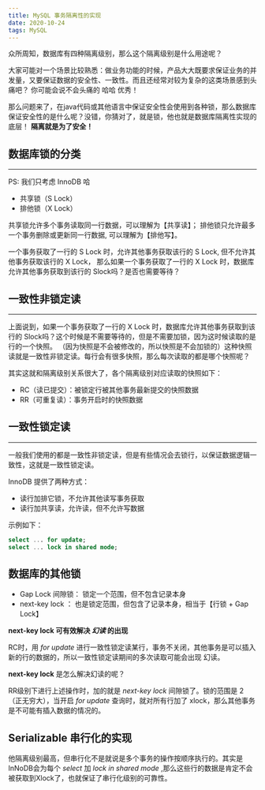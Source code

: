 ```yaml
---
title: MySQL 事务隔离性的实现
date: 2020-10-24
tags: MySQL
---
```


众所周知，数据库有四种隔离级别，那么这个隔离级别是什么用途呢？

大家可能对一个场景比较熟悉：做业务功能的时候，产品大大既要求保证业务的并发量，又要保证数据的安全性、一致性。而且还经常对较为复杂的这类场景感到头痛吧？
你可能会说不会头痛的 哈哈 优秀！

那么问题来了，在java代码或其他语言中保证安全性会使用到各种锁，那么数据库保证安全性的是什么呢？没错，你猜对了，就是锁，他也就是数据库隔离性实现的底层！ **隔离就是为了安全！**

## 数据库锁的分类
---
  PS: 我们只考虑 InnoDB 哈
  - 共享锁（S Lock）
  - 排他锁（X Lock）

  共享锁允许多个事务读取同一行数据，可以理解为【共享读】；
  排他锁只允许最多一个事务删除或更新同一行数据, 可以理解为【排他写】。

一个事务获取了一行的 S Lock 时，允许其他事务获取该行的 S Lock, 但不允许其他事务获取该行的 X Lock，
那么如果一个事务获取了一行的 X Lock 时，数据库允许其他事务获取到该行的 Slock吗？是否也需要等待？

## 一致性非锁定读
---
上面说到，如果一个事务获取了一行的 X Lock 时，数据库允许其他事务获取到该行的 Slock吗？这个时候是不需要等待的，但是不需要加锁，因为这时候读取的是行的一个快照。
（因为快照是不会被修改的，所以快照是不会加锁的）这种快照读就是一致性非锁定读。每行会有很多快照，那么每次读取的都是哪个快照呢？

其实这就和隔离级别关系很大了，各个隔离级别对应读取的快照如下：
- RC（读已提交）：被锁定行被其他事务最新提交的快照数据
- RR（可重复读）：事务开启时的快照数据

## 一致性锁定读
---
一般我们使用的都是一致性非锁定读，但是有些情况会去锁行，以保证数据逻辑一致性，这就是一致性锁定读。

InnoDB 提供了两种方式：
- 读行加排它锁，不允许其他读写事务获取
- 读行加共享读，允许读，但不允许写数据

示例如下：
``` sql
select ... for update;
select ... lock in shared mode;
```
## 数据库的其他锁

- Gap Lock 间隙锁： 锁定一个范围，但不包含记录本身
- next-key lock ：  也是锁定范围，但包含了记录本身，相当于【行锁 + Gap Lock】

**next-key lock 可有效解决 *幻读* 的出现**

RC时，用 *for update* 进行一致性锁定读某行，事务不关闭，其他事务是可以插入新的行的数据的，所以一致性锁定读期间的多次读取可能会出现 幻读。

**next-key lock** 是怎么解决幻读的呢？

RR级别下进行上述操作时，加的就是 *next-key lock* 间隙锁了。锁的范围是 2（正无穷大），当开启 *for update* 查询时，就对所有行加了 xlock，那么其他事务是不可能有插入数据的情况的。

## Serializable 串行化的实现

他隔离级别最高，但串行化不是就说是多个事务的操作按顺序执行的。其实是InNoDB会为每个 *select* 加 *lock in shared mode* ,那么这些行的数据是肯定不会被获取到Xlock了，也就保证了串行化级别的可靠性。